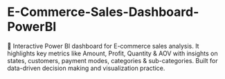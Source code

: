 # E-Commerce-Sales-Dashboard-PowerBI
🚀 Interactive Power BI dashboard for E-commerce sales analysis. It highlights key metrics like Amount, Profit, Quantity &amp; AOV with insights on states, customers, payment modes, categories &amp; sub-categories. Built for data-driven decision making and visualization practice.
